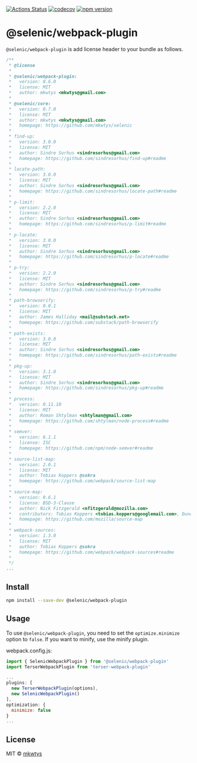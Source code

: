 [![Actions Status](https://github.com/mkwtys/selenic/workflows/Node%20CI/badge.svg)](https://github.com/mkwtys/selenic-webpack-plugin/actions?query=workflow%3A%22Node+CI%22)
[![codecov](https://codecov.io/gh/mkwtys/selenic-webpack-plugin/branch/master/graph/badge.svg)](https://codecov.io/gh/mkwtys/selenic-webpack-plugin)
[![npm version](https://badge.fury.io/js/%40selenic%2Fwebpack-plugin.svg)](https://badge.fury.io/js/%40selenic%2Fwebpack-plugin)

# @selenic/webpack-plugin

`@selenic/webpack-plugin` is add license header to your bundle as follows.

```js
/**
 * @license
 *
 * @selenic/webpack-plugin:
 *   version: 0.6.0
 *   license: MIT
 *   author: mkwtys <mkwtys@gmail.com>
 *
 * @selenic/core:
 *   version: 0.7.0
 *   license: MIT
 *   author: mkwtys <mkwtys@gmail.com>
 *   homepage: https://github.com/mkwtys/selenic
 *
 * find-up:
 *   version: 3.0.0
 *   license: MIT
 *   author: Sindre Sorhus <sindresorhus@gmail.com>
 *   homepage: https://github.com/sindresorhus/find-up#readme
 *
 * locate-path:
 *   version: 3.0.0
 *   license: MIT
 *   author: Sindre Sorhus <sindresorhus@gmail.com>
 *   homepage: https://github.com/sindresorhus/locate-path#readme
 *
 * p-limit:
 *   version: 2.2.0
 *   license: MIT
 *   author: Sindre Sorhus <sindresorhus@gmail.com>
 *   homepage: https://github.com/sindresorhus/p-limit#readme
 *
 * p-locate:
 *   version: 3.0.0
 *   license: MIT
 *   author: Sindre Sorhus <sindresorhus@gmail.com>
 *   homepage: https://github.com/sindresorhus/p-locate#readme
 *
 * p-try:
 *   version: 2.2.0
 *   license: MIT
 *   author: Sindre Sorhus <sindresorhus@gmail.com>
 *   homepage: https://github.com/sindresorhus/p-try#readme
 *
 * path-browserify:
 *   version: 0.0.1
 *   license: MIT
 *   author: James Halliday <mail@substack.net>
 *   homepage: https://github.com/substack/path-browserify
 *
 * path-exists:
 *   version: 3.0.0
 *   license: MIT
 *   author: Sindre Sorhus <sindresorhus@gmail.com>
 *   homepage: https://github.com/sindresorhus/path-exists#readme
 *
 * pkg-up:
 *   version: 3.1.0
 *   license: MIT
 *   author: Sindre Sorhus <sindresorhus@gmail.com>
 *   homepage: https://github.com/sindresorhus/pkg-up#readme
 *
 * process:
 *   version: 0.11.10
 *   license: MIT
 *   author: Roman Shtylman <shtylman@gmail.com>
 *   homepage: https://github.com/shtylman/node-process#readme
 *
 * semver:
 *   version: 6.1.1
 *   license: ISC
 *   homepage: https://github.com/npm/node-semver#readme
 *
 * source-list-map:
 *   version: 2.0.1
 *   license: MIT
 *   author: Tobias Koppers @sokra
 *   homepage: https://github.com/webpack/source-list-map
 *
 * source-map:
 *   version: 0.6.1
 *   license: BSD-3-Clause
 *   author: Nick Fitzgerald <nfitzgerald@mozilla.com>
 *   contributors: Tobias Koppers <tobias.koppers@googlemail.com>, Duncan Beevers <duncan@dweebd.com>, Stephen Crane <scrane@mozilla.com>, Ryan Seddon <seddon.ryan@gmail.com>, Miles Elam <miles.elam@deem.com>, Mihai Bazon <mihai.bazon@gmail.com>, Michael Ficarra <github.public.email@michael.ficarra.me>, Todd Wolfson <todd@twolfson.com>, Alexander Solovyov <alexander@solovyov.net>, Felix Gnass <fgnass@gmail.com>, Conrad Irwin <conrad.irwin@gmail.com>, usrbincc <usrbincc@yahoo.com>, David Glasser <glasser@davidglasser.net>, Chase Douglas <chase@newrelic.com>, Evan Wallace <evan.exe@gmail.com>, Heather Arthur <fayearthur@gmail.com>, Hugh Kennedy <hughskennedy@gmail.com>, David Glasser <glasser@davidglasser.net>, Simon Lydell <simon.lydell@gmail.com>, Jmeas Smith <jellyes2@gmail.com>, Michael Z Goddard <mzgoddard@gmail.com>, azu <azu@users.noreply.github.com>, John Gozde <john@gozde.ca>, Adam Kirkton <akirkton@truefitinnovation.com>, Chris Montgomery <christopher.montgomery@dowjones.com>, J. Ryan Stinnett <jryans@gmail.com>, Jack Herrington <jherrington@walmartlabs.com>, Chris Truter <jeffpalentine@gmail.com>, Daniel Espeset <daniel@danielespeset.com>, Jamie Wong <jamie.lf.wong@gmail.com>, Eddy Bruël <ejpbruel@mozilla.com>, Hawken Rives <hawkrives@gmail.com>, Gilad Peleg <giladp007@gmail.com>, djchie <djchie.dev@gmail.com>, Gary Ye <garysye@gmail.com>, Nicolas Lalevée <nicolas.lalevee@hibnet.org>
 *   homepage: https://github.com/mozilla/source-map
 *
 * webpack-sources:
 *   version: 1.3.0
 *   license: MIT
 *   author: Tobias Koppers @sokra
 *   homepage: https://github.com/webpack/webpack-sources#readme
 *
 */
...
```

## Install

```sh
npm install --save-dev @selenic/webpack-plugin
```

## Usage

To use `@selenic/webpack-plugin`, you need to set the `optimize.minimize` option to `false`. If you want to minify, use the minify plugin.

webpack.config.js:

```js
import { SelenicWebpackPlugin } from '@selenic/webpack-plugin'
import TerserWebpackPlugin from 'terser-webpack-plugin'

...
plugins: [
  new TerserWebpackPlugin(options),
  new SelenicWebpackPlugin()
],
optimization: {
  minimize: false
}
...
```

## License

MIT © [mkwtys](https://github.com/mkwtys)
